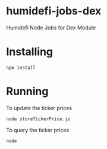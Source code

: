 # humidefi-jobs-dex
Humidefi Node Jobs for Dex Module

# Installing

```
npm install
```

# Running

To update the ticker prices
```
node storeTickerPrice.js
```

To query the ticker prices
```
node 
```
